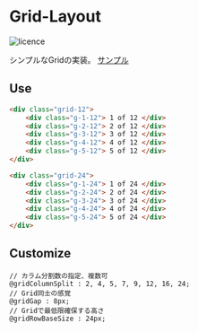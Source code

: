 # Grid-Layout

![licence](https://img.shields.io/badge/license-MIT-blue.svg)

シンプルなGridの実装。
[サンプル](https://mafumafuultu.github.io/gridlayout/docs/)

## Use
```html
<div class="grid-12">
	<div class="g-1-12"> 1 of 12 </div>
	<div class="g-2-12"> 2 of 12 </div>
	<div class="g-3-12"> 3 of 12 </div>
	<div class="g-4-12"> 4 of 12 </div>
	<div class="g-5-12"> 5 of 12 </div>
</div>

<div class="grid-24">
	<div class="g-1-24"> 1 of 24 </div>
	<div class="g-2-24"> 2 of 24 </div>
	<div class="g-3-24"> 3 of 24 </div>
	<div class="g-4-24"> 4 of 24 </div>
	<div class="g-5-24"> 5 of 24 </div>
</div>
```

## Customize

```less
// カラム分割数の指定、複数可
@gridColumnSplit : 2, 4, 5, 7, 9, 12, 16, 24;
// Grid同士の感覚
@gridGap : 8px;
// Gridで最低限確保する高さ
@gridRowBaseSize : 24px;
```

